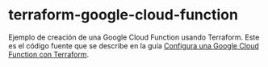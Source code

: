 # terraform-google-cloud-function

Ejemplo de creación de una Google Cloud Function usando Terraform.
Este es el código fuente que se describe en la guía
[Configura una Google Cloud Function con Terraform](https://dailyhacks.dev/configura-una-google-cloud-function-con-terraform).
